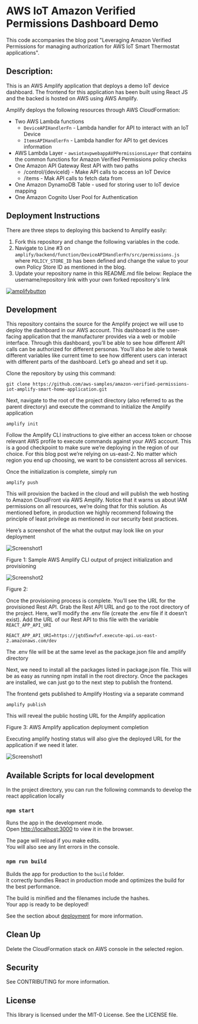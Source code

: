 # AWS IoT Amazon Verified Permissions Dashboard Demo
This code accompanies the blog post "Leveraging Amazon Verified Permissions for managing authorization for AWS IoT Smart Thermostat applications".

## Description:
This is an AWS Amplify application that deploys a demo IoT device dashboard. The frontend for this application has been
built using React JS and the backed is hosted on AWS using AWS Amplify.

Amplify deploys the following resources through AWS CloudFormation:
* Two AWS Lambda functions
  * `DeviceAPIHandlerFn` - Lambda handler for API to interact with an IoT Device
  * `ItemsAPIHandlerFn` - Lambda handler for API to get devices information
* AWS Lambda Layer - `awsiotavpwebappAVPPermissionsLayer` that contains the common functions for Amazon Verified Permissions policy checks
* One Amazon API Gateway Rest API with two paths  
  * /control/{deviceId} - Make API calls to access an IoT Device
  * /items - Mak API calls to fetch data from 
* One Amazon DynamoDB Table - used for storing user to IoT device mapping 
* One Amazon Cognito User Pool for Authentication

## Deployment Instructions

There are three steps to deploying this backend to Amplify easily:
1. Fork this repository and change the following variables in the code.
2. Navigate to Line #3 on `amplify/backend/function/DeviceAPIHandlerFn/src/permissions.js` where `POLICY_STORE_ID` has been defined and change the value to your own Policy Store ID as mentioned in the blog.
3. Update your repository name in this README.md file below: Replace the username/repository link with your own forked repository's link

[![amplifybutton](https://oneclick.amplifyapp.com/button.svg)](https://console.aws.amazon.com/amplify/home#/deploy?repo=https://github.com/username/repository)

## Development

This repository contains the source for the Amplify project we will use to deploy the dashboard in our AWS account. This dashboard is the user-facing application that the manufacturer provides via a web or mobile interface. Through this dashboard, you’ll be able to see how different API calls can be authorized for different personas. You’ll also be able to tweak different variables like current time to see how different users can interact with different parts of the dashboard. Let’s go ahead and set it up.

Clone the repository by using this command:

`git clone https://github.com/aws-samples/amazon-verified-permissions-iot-amplify-smart-home-application.git`

Next, navigate to the root of the project directory (also referred to as the parent directory) and execute the command to initialize the Amplify application

`amplify init`

Follow the Amplify CLI instructions to give either an access token or choose relevant AWS profile to execute commands against your AWS account. This is a good checkpoint to make sure we’re deploying in the region of our choice. For this blog post we’re relying on us-east-2. No matter which region you end up choosing, we want to be consistent across all services.

Once the initialization is complete, simply run 

`amplify push`

This will provision the backed in the cloud and will publish the web hosting to Amazon CloudFront via AWS Amplify. Notice that it warns us about IAM permissions on all resources, we’re doing that for this solution. As mentioned before, in production we highly recommend following the principle of least privilege as mentioned in our security best practices.

Here’s a screenshot of the what the output may look like on your deployment


![Screenshot1]([[https://github.com/[username]/[reponame]/blob/[branch]/image.jpg](https://github.com/aws-samples/amazon-verified-permissions-iot-amplify-smart-home-application/blob/main/images/screenshot1.png)](https://github.com/aws-samples/amazon-verified-permissions-iot-amplify-smart-home-application/blob/main/images/screenshot1.png)?raw=true)

Figure 1: Sample AWS Amplify CLI output of project initialization and provisioning

![Screenshot2]([https://github.com/[username]/[reponame]/blob/[branch]/image.jpg](https://github.com/aws-samples/amazon-verified-permissions-iot-amplify-smart-home-application/blob/main/images/screenshot2.png)?raw=true)

Figure 2: 


Once the provisioning process is complete. You’ll see the URL for the provisioned Rest API. Grab the Rest API URL and go to the root directory of the project. Here, we’ll modify the .env file (create the .env file if it doesn’t exist). Add the URL of our Rest API to this file with the variable `REACT_APP_API_URI`

`REACT_APP_API_URI=https://jqtd5xwfvf.execute-api.us-east-2.amazonaws.com/dev`

The .env file will be at the same level as the package.json file and amplify directory

Next, we need to install all the packages listed in package.json file. This will be as easy as running npm install in the root directory. Once the packages are installed, we can just go to the next step to publish the frontend.

The frontend gets published to Amplify Hosting via a separate command 

`amplify publish`

This will reveal the public hosting URL for the Amplify application

 Figure 3: AWS Amplify application deployment completion

Executing amplify hosting status will also give the deployed URL for the application if we need it later.


![Screenshot1](https://github.com/[username]/[reponame]/blob/[main]/images/screenshot2.png?raw=true)


## Available Scripts for local development

In the project directory, you can run the following commands to develop the react application locally

### `npm start`

Runs the app in the development mode.\
Open [http://localhost:3000](http://localhost:3000) to view it in the browser.

The page will reload if you make edits.\
You will also see any lint errors in the console.

### `npm run build`

Builds the app for production to the `build` folder.\
It correctly bundles React in production mode and optimizes the build for the best performance.

The build is minified and the filenames include the hashes.\
Your app is ready to be deployed!

See the section about [deployment](https://facebook.github.io/create-react-app/docs/deployment) for more information.

## Clean Up
Delete the CloudFormation stack on AWS console in the selected region. 

## Security
See CONTRIBUTING for more information.

## License
This library is licensed under the MIT-0 License. See the LICENSE file.
